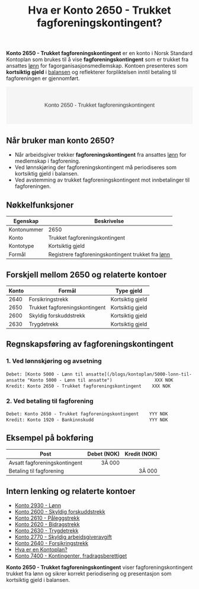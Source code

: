 ﻿---
title: "Hva er Konto 2650 - Trukket fagforeningskontingent?"
seoTitle: "Konto 2650 | Trukket fagforeningskontingent | Kontoplan"
description: "Konto 2650 brukes til å vise fagforeningskontingent trukket fra ansattes lønn som kortsiktig gjeld frem til betaling til fagforening. Lær når kontoen benyttes, bokføring og avstemming."
summary: "Konto 2650: fagforeningskontingent trukket fra lønn. Bruk, bokføring og avstemming."
---

**Konto 2650 - Trukket fagforeningskontingent** er en konto i Norsk Standard Kontoplan som brukes til å vise **fagforeningskontingent** som er trukket fra ansattes [lønn](/blogs/kontoplan/2930-lonn "Konto 2930 - Lønn") for fagorganisasjonsmedlemskap. Kontoen presenteres som **kortsiktig gjeld** i [balansen](/blogs/regnskap/hva-er-balanse "Hva er Balanse?") og reflekterer forpliktelsen inntil betaling til fagforeningen er gjennomført.

![Illustrasjon av konto 2650 Trukket fagforeningskontingent](2650-trukket-fagforeningskontingent-image.svg)

## Når bruker man konto 2650?

* Når arbeidsgiver trekker **fagforeningskontingent** fra ansattes [lønn](/blogs/kontoplan/2930-lonn "Konto 2930 - Lønn") for medlemskap i fagforening.
* Ved lønnskjøring der fagforeningskontingent må periodiseres som kortsiktig gjeld i balansen.
* Ved avstemming av trukket fagforeningskontingent mot innbetalinger til fagforeningen.

## Nøkkelfunksjoner

| Egenskap      | Beskrivelse                                    |
|---------------|------------------------------------------------|
| Kontonummer   | 2650                                           |
| Konto         | Trukket fagforeningskontingent                 |
| Kontotype     | Kortsiktig gjeld                               |
| Formål        | Registrere fagforeningskontingent trukket fra [lønn](/blogs/kontoplan/2930-lonn "Konto 2930 - Lønn") |

## Forskjell mellom 2650 og relaterte kontoer

| Konto   | Formål                                  | Type gjeld       |
|---------|-----------------------------------------|------------------|
| 2640    | Forsikringstrekk                        | Kortsiktig gjeld |
| 2650    | Trukket fagforeningskontingent          | Kortsiktig gjeld |
| 2600    | Skyldig forskuddstrekk                  | Kortsiktig gjeld |
| 2630    | Trygdetrekk                             | Kortsiktig gjeld |

## Regnskapsføring av fagforeningskontingent

### 1. Ved lønnskjøring og avsetning

```plaintext
Debet: [Konto 5000 - Lønn til ansatte](/blogs/kontoplan/5000-lonn-til-ansatte "Konto 5000 - Lønn til ansatte")                XXX NOK
Kredit: Konto 2650 - Trukket fagforeningskontingent    XXX NOK
```

### 2. Ved betaling til fagforening

```plaintext
Debet: Konto 2650 - Trukket fagforeningskontingent    YYY NOK
Kredit: Konto 1920 - Bankinnskudd                     YYY NOK
```

## Eksempel på bokføring

| Post                                 | Debet (NOK) | Kredit (NOK) |
|--------------------------------------|------------:|-------------:|
| Avsatt fagforeningskontingent        |      3Â 000  |              |
| Betaling til fagforening             |             |        3Â 000 |

## Intern lenking og relaterte kontoer

* [Konto 2930 - Lønn](/blogs/kontoplan/2930-lonn "Konto 2930 - Lønn")
* [Konto 2600 - Skyldig forskuddstrekk](/blogs/kontoplan/2600-forskuddstrekk "Konto 2600 - Skyldig forskuddstrekk")
* [Konto 2610 - Påleggstrekk](/blogs/kontoplan/2610-paalleggstrekk "Konto 2610 - Påleggstrekk")
* [Konto 2620 - Bidragstrekk](/blogs/kontoplan/2620-bidragstrekk "Konto 2620 - Bidragstrekk")
* [Konto 2630 - Trygdetrekk](/blogs/kontoplan/2630-trygdetrekk "Konto 2630 - Trygdetrekk")
* [Konto 2770 - Skyldig arbeidsgiveravgift](/blogs/kontoplan/2770-skyldig-arbeidsgiveravgift "Konto 2770 - Skyldig arbeidsgiveravgift")
* [Konto 2640 - Forsikringstrekk](/blogs/kontoplan/2640-forsikringstrekk "Konto 2640 - Forsikringstrekk")
* [Hva er en Kontoplan?](/blogs/regnskap/hva-er-kontoplan "Hva er en Kontoplan? Komplett Guide til Kontoplaner i Norsk Regnskap")
* [Konto 7400 - Kontingenter, fradragsberettiget](/blogs/kontoplan/7400-kontingenter-fradragsberettiget "Konto 7400 - Kontingenter, fradragsberettiget")

**Konto 2650 - Trukket fagforeningskontingent** viser fagforeningskontingent trukket fra lønn og sikrer korrekt periodisering og presentasjon som kortsiktig gjeld i balansen.






